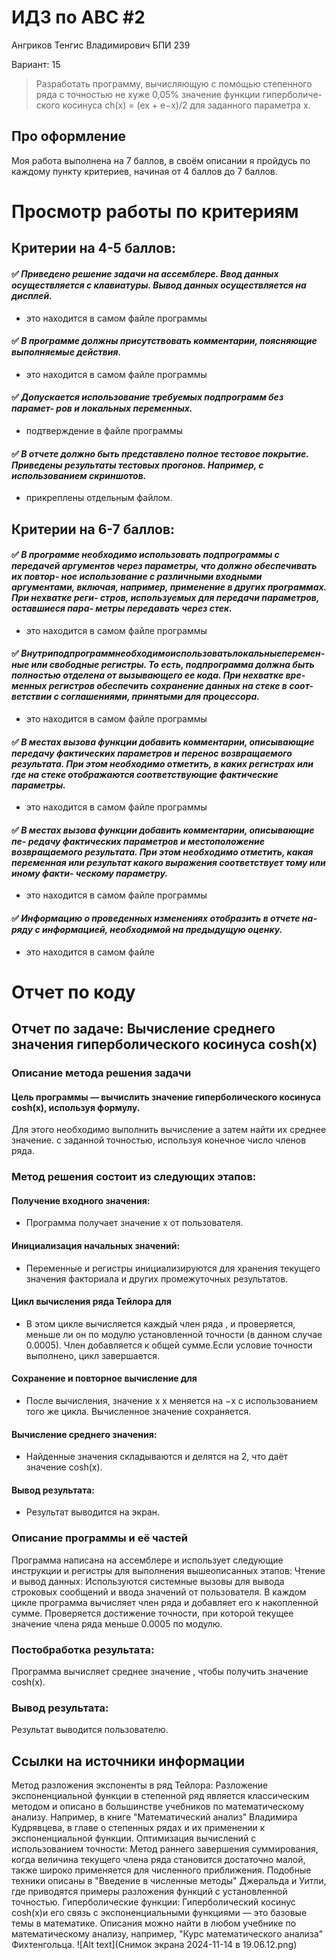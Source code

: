 # ИДЗ по АВС #2
Ангриков Тенгис Владимирович БПИ 239

Вариант: 15

> Разработать программу, вычисляющую с помощью степенного ряда с точностью не хуже 0,05% значение функции гиперболиче- ского косинуса ch(x) = (ex + e−x)/2 для заданного параметра x.

## Про оформление
Моя работа выполнена на 7 баллов, в своём описании я пройдусь по каждому пункту критериев, начиная от 4 баллов до 7 баллов.

# Просмотр работы по критериям
## Критерии на 4-5 баллов:
#### :white_check_mark: *Приведено решение задачи на ассемблере. Ввод данных осуществляется с клавиатуры. Вывод данных осуществляется на дисплей.*
- это находится в самом файле программы
#### :white_check_mark: *В программе должны присутствовать комментарии, поясняющие выполняемые действия.*
- это находится в самом файле программы
#### :white_check_mark: *Допускается использование требуемых подпрограмм без парамет- ров и локальных переменных.*
- подтверждение в файле программы
#### :white_check_mark: *В отчете должно быть представлено полное тестовое покрытие. Приведены результаты тестовых прогонов. Например, с использованием скриншотов.*
- прикреплены отдельным файлом.

## Критерии на 6-7 баллов:
#### :white_check_mark: *В программе необходимо использовать подпрограммы с передачей аргументов через параметры, что должно обеспечивать их повтор- ное использование с различными входными аргументами, включая, например, применение в других программах. При нехватке реги- стров, используемых для передачи параметров, оставшиеся пара- метры передавать через стек.*
- это находится в самом файле программы
#### :white_check_mark: *Внутриподпрограммнеобходимоиспользоватьлокальныеперемен- ные или свободные регистры. То есть, подпрограмма должна быть полностью отделена от вызывающего ее кода. При нехватке вре- менных регистров обеспечить сохранение данных на стеке в соот- ветствии с соглашениями, принятыми для процессора.*
- это находится в самом файле программы
#### :white_check_mark: *В местах вызова функции добавить комментарии, описывающие передачу фактических параметров и перенос возвращаемого результата. При этом необходимо отметить, в каких регистрах или где на стеке отображаются соответствующие фактические параметры.*
- это находится в самом файле программы
#### :white_check_mark: *В местах вызова функции добавить комментарии, описывающие пе- редачу фактических параметров и местоположение возвращаемого результата. При этом необходимо отметить, какая переменная или результат какого выражения соответствует тому или иному факти- ческому параметру.*
- это находится в самом файле программы
#### :white_check_mark: *Информацию о проведенных изменениях отобразить в отчете на- ряду с информацией, необходимой на предыдущую оценку.*
- это находится в самом файле
# Отчет по коду
## Отчет по задаче: Вычисление среднего значения гиперболического косинуса cosh(x)
### Описание метода решения задачи

#### Цель программы — вычислить значение гиперболического косинуса cosh(x), используя формулу.
Для этого необходимо выполнить вычисление а затем найти их среднее значение. с заданной точностью, используя конечное число членов ряда.

### Метод решения состоит из следующих этапов:

#### Получение входного значения:
 - Программа получает значение x от пользователя.
#### Инициализация начальных значений:
 - Переменные и регистры инициализируются для хранения текущего значения  факториала и других промежуточных результатов.
#### Цикл вычисления ряда Тейлора для 
 - В этом цикле вычисляется каждый член ряда , и проверяется, меньше ли он по модулю установленной точности (в данном случае 0.0005).
Член добавляется к общей сумме.Если условие точности выполнено, цикл завершается.
#### Сохранение и повторное вычисление для 
 - После вычисления, значение x x меняется на −x с использованием того же цикла. Вычисленное значение сохраняется.
#### Вычисление среднего значения:
 - Найденные значения складываются и делятся на 2, что даёт значение cosh(x).
#### Вывод результата:
 - Результат выводится на экран.
### Описание программы и её частей
Программа написана на ассемблере и использует следующие инструкции и регистры для выполнения вышеописанных этапов:
Чтение и вывод данных: Используются системные вызовы для вывода строковых сообщений и ввода значений от пользователя.
В каждом цикле программа вычисляет член ряда и добавляет его к накопленной сумме.
Проверяется достижение точности, при которой текущее значение члена ряда меньше 0.0005 по модулю.
### Постобработка результата:
Программа вычисляет среднее значение , чтобы получить значение cosh(x).
### Вывод результата:
Результат выводится пользователю.
## Ссылки на источники информации
Метод разложения экспоненты в ряд Тейлора: Разложение экспоненциальной функции в степенной ряд является классическим методом и описано в большинстве учебников по математическому анализу. Например, в книге "Математический анализ" Владимира Кудрявцева, в главе о степенных рядах и их применении к экспоненциальной функции.
Оптимизация вычислений с использованием точности: Метод раннего завершения суммирования, когда величина текущего члена ряда становится достаточно малой, также широко применяется для численного приближения. Подобные техники описаны в "Введение в численные методы" Джеральда и Уитли, где приводятся примеры разложения функций с установленной точностью.
Гиперболические функции: Гиперболический косинус cosh(x)и его связь с экспоненциальными функциями — это базовые темы в математике. Описания можно найти в любом учебнике по математическому анализу, например, "Курс математического анализа" Фихтенгольца.
![Alt text](Снимок экрана 2024-11-14 в 19.06.12.png)

